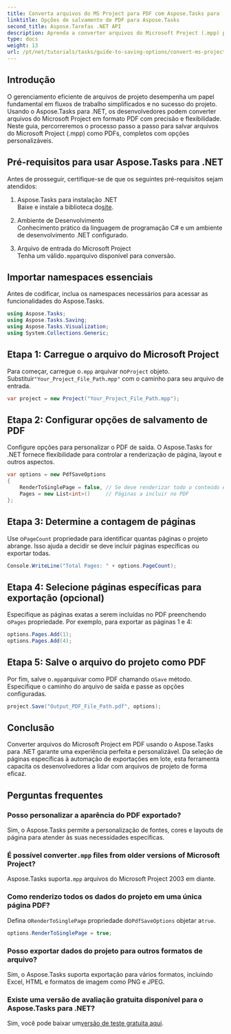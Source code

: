```yaml
---
title: Converta arquivos do MS Project para PDF com Aspose.Tasks para .NET
linktitle: Opções de salvamento de PDF para Aspose.Tasks
second_title: Aspose.Tarefas .NET API
description: Aprenda a converter arquivos do Microsoft Project (.mpp) para PDF com o Aspose.Tasks para .NET. Siga este guia passo a passo para personalizar a saída do PDF, selecionar páginas específicas e automatizar conversões em lote.
type: docs
weight: 13
url: /pt/net/tutorials/tasks/guide-to-saving-options/convert-ms-project-files-to-pdf/
---
```

## Introdução

O gerenciamento eficiente de arquivos de projeto desempenha um papel fundamental em fluxos de trabalho simplificados e no sucesso do projeto. Usando o Aspose.Tasks para .NET, os desenvolvedores podem converter arquivos do Microsoft Project em formato PDF com precisão e flexibilidade. Neste guia, percorreremos o processo passo a passo para salvar arquivos do Microsoft Project (.mpp) como PDFs, completos com opções personalizáveis.

## Pré-requisitos para usar Aspose.Tasks para .NET

Antes de prosseguir, certifique-se de que os seguintes pré-requisitos sejam atendidos:

1. Aspose.Tasks para instalação .NET  
    Baixe e instale a biblioteca do[site](https://releases.aspose.com/tasks/net/).

2. Ambiente de Desenvolvimento  
   Conhecimento prático da linguagem de programação C# e um ambiente de desenvolvimento .NET configurado.

3. Arquivo de entrada do Microsoft Project  
    Tenha um válido`.mpp`arquivo disponível para conversão.

## Importar namespaces essenciais

Antes de codificar, inclua os namespaces necessários para acessar as funcionalidades do Aspose.Tasks. 

```csharp
using Aspose.Tasks;
using Aspose.Tasks.Saving;
using Aspose.Tasks.Visualization;
using System.Collections.Generic;
```

## Etapa 1: Carregue o arquivo do Microsoft Project

 Para começar, carregue o`.mpp` arquivar no`Project` objeto. Substituir`"Your_Project_File_Path.mpp"` com o caminho para seu arquivo de entrada.

```csharp
var project = new Project("Your_Project_File_Path.mpp");
```

## Etapa 2: Configurar opções de salvamento de PDF

Configure opções para personalizar o PDF de saída. O Aspose.Tasks for .NET fornece flexibilidade para controlar a renderização de página, layout e outros aspectos.

```csharp
var options = new PdfSaveOptions
{
    RenderToSinglePage = false, // Se deve renderizar todo o conteúdo em uma única página
    Pages = new List<int>()     // Páginas a incluir no PDF
};
```

## Etapa 3: Determine a contagem de páginas

 Use o`PageCount` propriedade para identificar quantas páginas o projeto abrange. Isso ajuda a decidir se deve incluir páginas específicas ou exportar todas.

```csharp
Console.WriteLine("Total Pages: " + options.PageCount);
```

## Etapa 4: Selecione páginas específicas para exportação (opcional)

 Especifique as páginas exatas a serem incluídas no PDF preenchendo o`Pages` propriedade. Por exemplo, para exportar as páginas 1 e 4:

```csharp
options.Pages.Add(1);
options.Pages.Add(4);
```

## Etapa 5: Salve o arquivo do projeto como PDF

 Por fim, salve o`.mpp`arquivar como PDF chamando o`Save` método. Especifique o caminho do arquivo de saída e passe as opções configuradas.

```csharp
project.Save("Output_PDF_File_Path.pdf", options);
```

## Conclusão

Converter arquivos do Microsoft Project em PDF usando o Aspose.Tasks para .NET garante uma experiência perfeita e personalizável. Da seleção de páginas específicas à automação de exportações em lote, esta ferramenta capacita os desenvolvedores a lidar com arquivos de projeto de forma eficaz.

## Perguntas frequentes

### Posso personalizar a aparência do PDF exportado?
Sim, o Aspose.Tasks permite a personalização de fontes, cores e layouts de página para atender às suas necessidades específicas.

###  É possível converter`.mpp` files from older versions of Microsoft Project?
 Aspose.Tasks suporta`.mpp` arquivos do Microsoft Project 2003 em diante.

### Como renderizo todos os dados do projeto em uma única página PDF?
 Defina o`RenderToSinglePage` propriedade do`PdfSaveOptions` objetar a`true`.

```csharp
options.RenderToSinglePage = true;
```

### Posso exportar dados do projeto para outros formatos de arquivo?
Sim, o Aspose.Tasks suporta exportação para vários formatos, incluindo Excel, HTML e formatos de imagem como PNG e JPEG.

### Existe uma versão de avaliação gratuita disponível para o Aspose.Tasks para .NET?
 Sim, você pode baixar um[versão de teste gratuita aqui](https://releases.aspose.com/).
